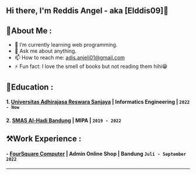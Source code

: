 ## Hi there, I'm Reddis Angel - aka [Elddis09]👋

## 🌸About Me :
- 🌱 I’m currently learning web programming.
- 💬 Ask me about anything.
- 📫 How to reach me: 
  adis.anjeli01@gmail.com
- ⚡ Fun fact: I love the smell of books but not reading them hihi😁

## 🏫Education :
#### 1. [Universitas Adhirajasa Reswara Sanjaya](https://ars.ac.id/) | Informatics Engineering | `2022 - Now`
#### 2. [SMAS Al-Hadi Bandung](https://www.instagram.com/sma_alhadi_bandung/?hl=id) | MIPA | `2019 - 2022`

## ⚒️Work Experience :
#### - [FourSquare Computer](https://www.instagram.com/fscomp.bdg/?hl=id) | Admin Online Shop | Bandung `Juli - September 2022`

---





